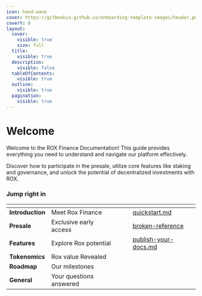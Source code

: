 ```yaml
---
icon: hand-wave
cover: https://gitbookio.github.io/onboarding-template-images/header.png
coverY: 0
layout:
  cover:
    visible: true
    size: full
  title:
    visible: true
  description:
    visible: false
  tableOfContents:
    visible: true
  outline:
    visible: true
  pagination:
    visible: true
---
```


# Welcome

Welcome to the ROX Finance Documentation! This guide provides everything you need to understand and navigate our platform effectively.

Discover how to participate in the presale, utilize core features like staking and governance, and unlock the potential of decentralized investments with ROX.

### Jump right in

<table data-view="cards"><thead><tr><th></th><th></th><th data-hidden data-card-cover data-type="files"></th><th data-hidden></th><th data-hidden data-card-target data-type="content-ref"></th></tr></thead><tbody><tr><td><strong>Introduction</strong></td><td>Meet Rox Finance</td><td></td><td></td><td><a href="introduction/quickstart.md">quickstart.md</a></td></tr><tr><td><strong>Presale</strong></td><td>Exclusive early access</td><td></td><td></td><td><a href="broken-reference/">broken-reference</a></td></tr><tr><td><strong>Features</strong></td><td>Explore Rox potential</td><td></td><td></td><td><a href="introduction/publish-your-docs.md">publish-your-docs.md</a></td></tr><tr><td><strong>Tokenomics</strong></td><td>Rox value Revealed</td><td></td><td></td><td></td></tr><tr><td><strong>Roadmap</strong></td><td>Our milestones</td><td></td><td></td><td></td></tr><tr><td><strong>General</strong></td><td>Your questions answered</td><td></td><td></td><td></td></tr></tbody></table>
